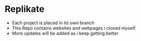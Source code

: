 # Replikate
* Each project is placed in its own branch
* This Repo contains websites and webpages i cloned myself.
* More updates will be added as i keep getting better 




